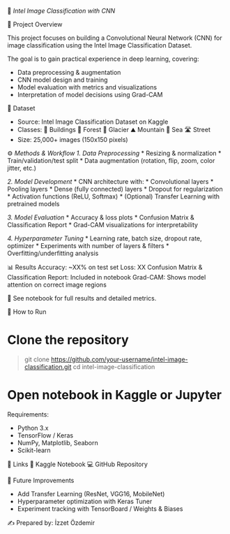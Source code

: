 🧠 *Intel Image Classification with CNN*

📌 Project Overview

This project focuses on building a Convolutional Neural Network (CNN) for image classification using the Intel Image Classification Dataset.

The goal is to gain practical experience in deep learning, covering:
* Data preprocessing & augmentation
* CNN model design and training
* Model evaluation with metrics and visualizations
* Interpretation of model decisions using Grad-CAM

📂 Dataset
* Source: Intel Image Classification Dataset on Kaggle
* Classes:
  🏢 Buildings
  🌳 Forest
  🧊 Glacier
  ⛰️ Mountain
  🌊 Sea
  🛣️ Street
* Size: 25,000+ images (150x150 pixels)

⚙️ *Methods & Workflow*
*1. Data Preprocessing*
    * Resizing & normalization
    * Train/validation/test split
    * Data augmentation (rotation, flip, zoom, color jitter, etc.)

*2. Model Development*
    * CNN architecture with:
      * Convolutional layers
      * Pooling layers
      * Dense (fully connected) layers
      * Dropout for regularization
      * Activation functions (ReLU, Softmax)
    * (Optional) Transfer Learning with pretrained models

*3. Model Evaluation*
    * Accuracy & loss plots
    * Confusion Matrix & Classification Report
    * Grad-CAM visualizations for interpretability

*4. Hyperparameter Tuning*
    * Learning rate, batch size, dropout rate, optimizer
    * Experiments with number of layers & filters
    * Overfitting/underfitting analysis

📊 Results
Accuracy: ~XX% on test set
Loss: XX
Confusion Matrix & Classification Report: Included in notebook
Grad-CAM: Shows model attention on correct image regions

📌 See notebook for full results and detailed metrics.

🚀 How to Run
# Clone the repository
> git clone https://github.com/your-username/intel-image-classification.git
> cd intel-image-classification

# Open notebook in Kaggle or Jupyter


Requirements:
* Python 3.x
* TensorFlow / Keras
* NumPy, Matplotlib, Seaborn
* Scikit-learn

📎 Links
   📓 Kaggle Notebook
   💻 GitHub Repository

📢 Future Improvements

* Add Transfer Learning (ResNet, VGG16, MobileNet)
* Hyperparameter optimization with Keras Tuner
* Experiment tracking with TensorBoard / Weights & Biases

✍️ Prepared by: İzzet Özdemir
